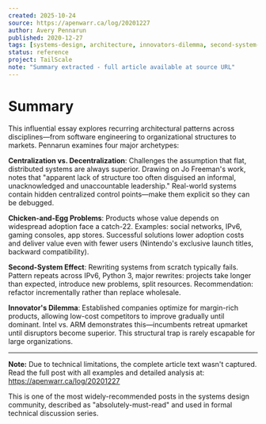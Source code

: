 ```yaml
---
created: 2025-10-24
source: https://apenwarr.ca/log/20201227
author: Avery Pennarun
published: 2020-12-27
tags: [systems-design, architecture, innovators-dilemma, second-system-effect, decentralization]
status: reference
project: TailScale
note: "Summary extracted - full article available at source URL"
---
```


# Summary

This influential essay explores recurring architectural patterns across disciplines—from software engineering to organizational structures to markets. Pennarun examines four major archetypes:

**Centralization vs. Decentralization**: Challenges the assumption that flat, distributed systems are always superior. Drawing on Jo Freeman's work, notes that "apparent lack of structure too often disguised an informal, unacknowledged and unaccountable leadership." Real-world systems contain hidden centralized control points—make them explicit so they can be debugged.

**Chicken-and-Egg Problems**: Products whose value depends on widespread adoption face a catch-22. Examples: social networks, IPv6, gaming consoles, app stores. Successful solutions lower adoption costs and deliver value even with fewer users (Nintendo's exclusive launch titles, backward compatibility).

**Second-System Effect**: Rewriting systems from scratch typically fails. Pattern repeats across IPv6, Python 3, major rewrites: projects take longer than expected, introduce new problems, split resources. Recommendation: refactor incrementally rather than replace wholesale.

**Innovator's Dilemma**: Established companies optimize for margin-rich products, allowing low-cost competitors to improve gradually until dominant. Intel vs. ARM demonstrates this—incumbents retreat upmarket until disruptors become superior. This structural trap is rarely escapable for large organizations.

---

**Note:** Due to technical limitations, the complete article text wasn't captured. Read the full post with all examples and detailed analysis at: https://apenwarr.ca/log/20201227

This is one of the most widely-recommended posts in the systems design community, described as "absolutely-must-read" and used in formal technical discussion series.
